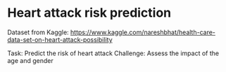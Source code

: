 # Heart attack risk prediction

Dataset from Kaggle: https://www.kaggle.com/nareshbhat/health-care-data-set-on-heart-attack-possibility

Task: Predict the risk of heart attack
Challenge: Assess the impact of the age and gender
